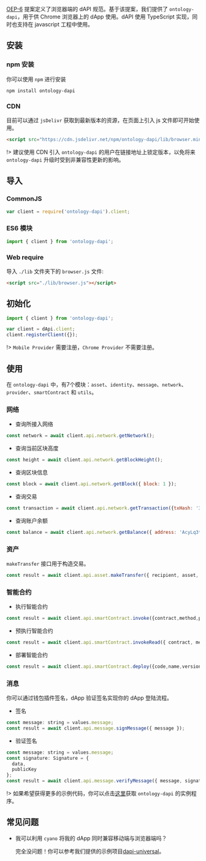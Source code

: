 
[OEP-6](https://github.com/backslash47/OEPs/blob/oep-dapp-api/OEP-6/OEP-6.mediawiki) 提案定义了浏览器端的 dAPI 规范。基于该提案，我们提供了 `ontology-dapi`，用于供 Chrome 浏览器上的 dApp 使用。dAPI 使用 TypeScript 实现，同时也支持在 javascript 工程中使用。

## 安装

### npm 安装

你可以使用 `npm` 进行安装

```shell
npm install ontology-dapi
```

### CDN

目前可以通过 `jsDelivr` 获取到最新版本的资源，在页面上引入 js 文件即可开始使用。

```html
<script src="https://cdn.jsdelivr.net/npm/ontology-dapi/lib/browser.min.js"></script>
```

!> 建议使用 CDN 引入 `ontology-dapi` 的用户在链接地址上锁定版本，以免将来 `ontology-dapi` 升级时受到非兼容性更新的影响。

## 导入

### CommonJS

```javascript
var client = require('ontology-dapi').client;
```

### ES6 模块

```javascript
import { client } from 'ontology-dapi';
```

### Web require

导入 `./lib` 文件夹下的 `browser.js` 文件:

```html
<script src="./lib/browser.js"></script>
```

## 初始化

```javascript
import { client } from 'ontology-dapi';

var client = dApi.client;
client.registerClient({});
```

!> `Mobile Provider` 需要注册，`Chrome Provider` 不需要注册。

## 使用

在 `ontology-dapi` 中，有7个模块：`asset`、`identity`、`message`、`network`、`provider`、`smartContract` 和 `utils`。

### 网络

- 查询所接入网络

```javascript
const network = await client.api.network.getNetwork();
```

- 查询当前区块高度

```javascript
const height = await client.api.network.getBlockHeight();
```

- 查询区块信息

```javascript
const block = await client.api.network.getBlock({ block: 1 });
```

- 查询交易

```javascript
const transaction = await client.api.network.getTransaction({txHash: '314e24e5bb0bd88852b2f13e673e5dcdfd53bdab909de8b9812644d6871bc05f'});
```

- 查询账户余额

```javascript
const balance = await client.api.network.getBalance({ address: 'AcyLq3tokVpkMBMLALVMWRdVJ83TTgBUwU' });
```

### 资产

`makeTransfer` 接口用于构造交易。

```javascript
const result = await client.api.asset.makeTransfer({ recipient, asset, amount });
```

### 智能合约

- 执行智能合约

```javascript
const result = await client.api.smartContract.invoke({contract,method,parameters,gasPrice,gasLimit,requireIdentity});
```

- 预执行智能合约

```javascript
const result = await client.api.smartContract.invokeRead({ contract, method, parameters });
```

- 部署智能合约

```javascript
const result = await client.api.smartContract.deploy({code,name,version,author,email,description,needStorage,gasPrice,gasLimit});
```

### 消息

你可以通过钱包插件签名，dApp 验证签名实现你的 dApp 登陆流程。

- 签名

```javascript
const message: string = values.message;
const result = await client.api.message.signMessage({ message });
```

- 验证签名

```javascript
const message: string = values.message;
const signature: Signature = {
  data,
  publicKey
};
const result = await client.api.message.verifyMessage({ message, signature });
```

!> 如果希望获得更多的示例代码，你可以点击[这里](https://github.com/OntologyCommunityDevelopers/ontology-dapi-demo)获取 `ontology-dapi` 的实例程序。

## 常见问题

- 我可以利用 `cyano` 将我的 dApp 同时兼容移动端与浏览器端吗？
  
  完全没问题！你可以参考我们提供的示例项目[dapi-universal](https://github.com/ontio-cyano/dapi-universal)。